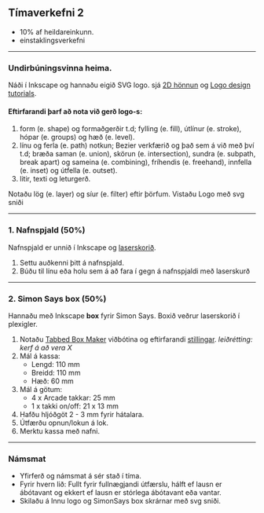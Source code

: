 ## Tímaverkefni 2 

- 10% af heildareinkunn.
- einstaklingsverkefni

---

### Undirbúningsvinna heima. 
Náði í Inkscape og hannaðu eigið SVG logo. sjá [2D hönnun](https://github.com/VESM1VS/AFANGI/wiki/2D-h%C3%B6nnun) og [Logo design tutorials](https://www.youtube.com/playlist?list=PLynG8gQD-n8DUEHPGKj3fgQUSwIYyU7dk). 

#### Eftirfarandi þarf að nota við gerð logo-s:

1. form (e. shape) og formaðgerðir t.d; fylling (e. fill), útlínur (e. stroke), hópar (e. groups) og hæð (e. level).
1. línu og ferla (e. path) notkun; Bezier verkfærið og það sem á við með því t.d; bræða saman (e. union), skörun (e. intersection), sundra (e. subpath, break apart) og sameina (e. combining), fríhendis (e. freehand), innfella (e. inset) og útfella (e. outset).
1. litir, texti og leturgerð.

Notaðu lög (e. layer) og síur (e. filter) eftir þörfum. Vistaðu Logo með svg sniði

---

### 1. Nafnspjald (50%)

Nafnspjald er unnið í Inkscape og [laserskorið](https://github.com/VESM1VS/AFANGI/wiki/Laserskur%C3%B0ur).

1. Settu auðkenni þitt á nafnspjald.
1. Búðu til línu eða holu sem á að fara í gegn á nafnspjaldi með laserskurð


---

### 2. Simon Says box (50%)

Hannaðu með Inkscape **box** fyrir Simon Says. Boxið veðrur laserskorið í plexigler.
   1. Notaðu [Tabbed Box Maker](https://github.com/VESM1VS/AFANGI/blob/main/Kennsluefni/TabbedBoxMaker.md) viðbótina og eftirfarandi [stillingar](https://github.com/VESM1VS/AFANGI/blob/main/Kennsluefni/TabbedBox_stilling_SimonSays_Plexigler.jpg). _leiðrétting: kerf á að vera X_
   1. Mál á kassa:
      * Lengd:  110 mm 
      * Breidd: 110 mm 
      * Hæð: 60 mm 
   1. Mál á götum:
      * 4 x Arcade takkar: 25 mm 
      * 1 x takki on/off: 21 x 13 mm
   1. Hafðu hljóðgöt 2 - 3 mm fyrir hátalara.
   1. Útfærðu opnun/lokun á lok.  
   1. Merktu kassa með nafni.
 

---

### Námsmat 
- Yfirferð og námsmat á sér stað í tíma.
- Fyrir hvern lið: Fullt fyrir fullnægjandi útfærslu, hálft ef lausn er ábótavant og ekkert ef lausn er stórlega ábótavant eða vantar.
- Skilaðu á Innu logo og SimonSays box skrárnar með svg sniði.

